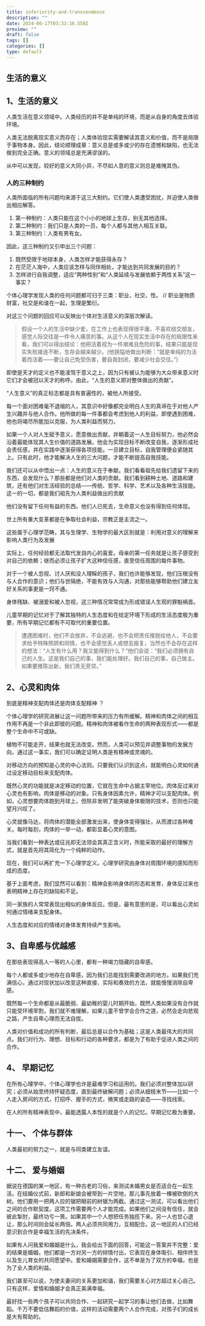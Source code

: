 ```yaml
---
title: inferiority-and-transcendence
description: ""
date: 2024-06-17T03:33:16.558Z
preview: ""
draft: false
tags: []
categories: []
type: default
---
```




## 生活的意义




## 1、生活的意义

人类生活在意义领域中。人类经历的并不是单纯的环境，而是从自身的角度去体验环境。

人类无法脱离现实意义而存在；人类体验现实需要解读其意义和价值，而不是局限于事物本身。因此，结论顺理成章：意义总是或多或少的存在遗憾和缺陷，也无法做到完全正确。意义的领域总是充满谬误的。

从中可以发现，较好的意义大同小异，不尽如人意的意义则总是难掩其伪。

### 人的三种制约
人类所面临的所有问题均来源于这三大制约。它们使人类遭受困扰，并迫使人类做出相应解答。

1. 第一种制约：人类只能在这个小小的地球上生存，别无其他选择。
2. 第二种制约：我们只是人类的一员，每个人都与其他人相互关联。
3. 第三种制约：人类有男有女。


因此，这三种制约又引申出三个问题：
1. 既然受限于地球本身，人类怎样才能获得永存？
2. 在茫茫人海中，人类应该怎样与同伴相处，才能达到共同发展的目的？
3. 怎样进行自我调整，适应“两种性别”和“人类延续与发展依赖于两性关系”这一事实？

个体心理学发现人类的任何问题都可归于三类：职业、社交、性。 // 职业是物质财富，社交是和谁在一起，生理是繁衍。

对这三个问题的回应可以反映出个体对生活意义的深层次解读。

>假设一个人的生活中缺少爱，在工作上也表现得很平庸，不喜欢结交朋友，感觉人际交往是一件令人痛苦的事。从这个人在现实生活中存在的局限性来看，我们可以得出结论：他把活着视为一件艰难且危险的事，结果只能是现实失败接连不断，生存会越来越少。(他狭隘地做出判断：“就是单纯的为活着而活着——要让自己免受伤害，要自我封闭，要减少社会交往。”)

即使是天才的定义也不能凌驾于意义之上，因为只有被认为能够为大众带来意义时它们才会被冠以天才的称呼。由此，“人生的意义即对整体做出的贡献”。

“人生意义”的真正标志都是具有普遍性的，被他人所接受。

每一个面对困难毫不退缩的人，其意识中好像都完全明白人生的真谛在于对他人产生兴趣并与他人合作。他所做的每一件事都会考虑到他人的利益，即使遇到困难，他也将竭尽所能加以克服，为人类利益而努力。

如果一个人对人生赋予意义，愿意做出贡献，并朝着这一人生目标努力，他必然会沿着最能体现其人生价值的道路发展。他会为实现目标不断改变自我，逐渐形成社会责任感，并在实践中逐渐获得各项技能。一旦建立目标，自我管理便会紧随其上。只有此时，他才能解决人生的三大问题，才能不断提高自我技能。

我们还可以从中悟出一点：人生的意义在于奉献。我们看看祖先给我们遗留下来的东西，会发现什么？那些都是他们对人类的贡献。我们看到耕种土地、道路和建筑，还有他们对生活经验的总结——传统、哲学、科学、艺术以及各种生活技能。这一的一切，都是我们祖先为人类利益做出的贡献

他们没有留下任何有益的东西。他们人已死去，生命意义也没有得到任何体现。

世上所有重大变革都是在争取社会利益，宗教正是主流之一。

这些属于心理学范畴，其与生理学、生物学的最大区别就是：利用对意义的理解来影响人类行为及发展

实际上，任何经验都无法取代发自内心的喜爱。母亲的第一任务就是让孩子感受到对自己的依赖；继而必须让孩子扩大这种信任感，直至信任周围的每件事物。

对于一个被人忽视、讨人厌和没人理睬的孩子，我们也许能够发现，他们压根没有与人合作的意识；他们与世隔绝，不能有效与人沟通，对那些能够帮助他们建立友好关系的事更是一窍不通。

身体残缺、被溺爱和被人忽视，这三种情况常常成为形成错误人生观的罪魁祸首。

儿童早期的记忆对于了解其独特的人生态度和在给定环境下形成的生活态度极为重要，所有早期记忆都有不可取代的重要位置。

>遭遇困难时，他们不会放弃，不会逃避，也不会把责任推脱给他人，不会要求给予特殊照顾和同情，也不会感觉丢人或想去报复，当然也不会存在这样的想法：“人生有什么用？我又能得到什么？”他们会说：“我们必须拥有自己的人生。这是我们自己的事，我们能处理好。我们自己的事，自己做主。如果要推陈出新，我们责无旁贷。”

## 2、心灵和肉体

到底是精神支配肉体还是肉体支配精神 ？

个体心理学的研究进展让这一问题所带来的压力有所缓解。精神和肉体之间的相互作用不再是一个非此即彼的问题。精神和肉体被看作生命的两种表现形式——都是整个生命中不可或缺。  

植物不可能走开，结果也就无法改变。然而，人类可以预见并调整事物的发展方向。通过这一事实，我们可以确定证明人类是有精神或灵魂的。  

对移动方向的预知是心灵的中心法则。只要我们认识到这点，就能明白心灵如何通过设定移动目标来支配肉体。  

既然心灵的功能就是决定移动的位置，它就在生命中占据主宰地位。肉体反过来对心灵也有影响，肉体是移动的对象。只有身体因素允许，精神才可以支配肉体。例如，心灵想要肉体跑到月球上，但除非发明了能突破身体极限的技术，否则也只能望月兴叹了。  

心灵就像马达，将肉体的潜能全部激发出来，使身体变得强壮，从而渡过各种难关。每时每刻，肉体的一举一动，都彰显着心灵的意图。  

当我们看到一种表达或征兆却无法领会其真正含义时，所能采取的最好的理解方式，就是首先将其简化为一个纯粹的动作。  

现在，我们可以再扩充一下心理学定义。心理学研究由身体对周围环境的感知而形成的态度。  

基于上面考虑，我们显然可以看到：精神会影响身体的形态和发育，身体反过来也表明精神上存在的缺陷和不足。  

同一家族的人常常表现出相似的身体反应。但是，最有意思的是，可以看出心灵如何通过情绪来支配身体。

人生态度和对应的情绪对身体发育持续产生影响。    

## 3、自卑感与优越感  

在那些表现得高人一等的人心里，都有一种竭力隐藏的自卑感。

每个人都或多或少地存在自卑感，因为我们总能找到需要改进的地方。如果我们充满信心，通过对现状加以改变这种直接、实际和奏效的方法，就能慢慢消除自卑感。

既然每一个生命都是从最脆弱、最幼稚的婴儿时期开始，既然人类如果没有合作就只能受环境宰割，我们就不难理解，如果儿童不曾学会合作之道，必然会走向悲观之路，产生自卑心理而无法自拔。

人类对价值和成功的所有判断，最后总是以合作为基础；这是人类最伟大的共同点。我们对行为、理想、目标和行动的各种要求，都是为了有助于促进人类之间的合作。

## 4、 早期记忆

在所有心理学中，个体心理学也许是最难学习和运用的。我们必须对整体加以研究；必须从始至终持怀疑态度，直到最终破解问题；必须从细枝末节——比如一个人走入房间的方式，打招呼、握手的方式，微笑或走路的姿态——寻找线索。

在人的所有精神表现中，最能透露人本性的就是个人的记忆。早期记忆极为重要。  

## 十一、 个体与群体

人类最初的努力之一，就是与同类建立友谊。  

## 十二、 爱与婚姻

据说在德国的某一地区，有一种古老的习俗，来测试未婚男女是否适合在一起生活。在结婚仪式前，新郎和新娘会被带到一片空地，那儿事先放着一棵被砍倒的大树。他们要用一把两人拉的锯把眼前的树锯为两截。通过这一测试，可以看出他们之间的合作默契度。这项工作需要两个人才能完成。如果他们之间没有信任，就会彼此掣肘，最终功亏一篑。如果其中一个人想把任务独揽下来，另一人也甘心退让，那么时间则会延长两倍。两人必须共同用力，互相配合。这一地区的人们已经意识到合作是幸福生活的先决条件。

如果有人问我爱和婚姻是什么，我会给出下面的回答，可能这一答案并不完整：爱的结果是婚姻，他们都是一方对另一方的倾情付出，它表现在身体吸引、相伴终生以及生儿育女的共同愿望中。爱和婚姻需要合作，这不单是为了双方的幸福，也是为了全人类的利益。

我们甚至可以说，为使夫妻间的关系更加和谐，我们需要关心对方超过关心自己。只有这样，爱情和婚姻才会真正美满幸福。

最好找一些两个孩子可以共同合作、一起研究一起学习的事让他们去做，比如舞蹈。千万不要低估舞蹈的价值，这样的活动需要两个人合作完成，对孩子们的成长是大有帮助的。
